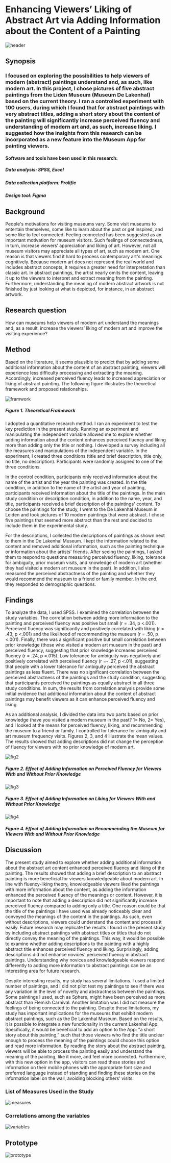 # Enhancing Viewers’ Liking of Abstract Art via Adding Information about the Content of a Painting
![header](/Assets/Garden.jpg)
## Synopsis
### I focused on exploring the possibilities to help viewers of modern (abstract) paintings understand and, as such, like modern art. In this project, I chose pictures of five abstract paintings from the Liden Museum (Museum De Lakenhal) based on the current theory. I ran a controlled experiment with 100 users, during which I found that for abstract paintings with very abstract titles, adding a short story about the content of the painting will significantly increase perceived fluency and understanding of modern art and, as such, increase liking. I suggested how the insights from this research can be incorporated as a new feature into the Museum App for painting viewers.
#### Software and tools have been used in this research:
##### Data analysis: SPSS, Excel
##### Data collection platform: Prolific
##### Design tool: Figma
## Background
People's motivations for visiting museums vary. Some visit museums to entertain themselves, some like to learn about the past or get inspired, and some like to feel connected. Feeling connected has been suggested as an important motivation for museum visitors. Such feelings of connectedness, in turn, increase viewers’ appreciation and liking of art. However, not all museum visitors may appreciate all types of art, such as modern art. One reason is that viewers find it hard to process contemporary art's meanings cognitively. Because modern art does not represent the real world and includes abstract concepts, it requires a greater need for interpretation than classic art. In abstract paintings, the artist nearly omits the content, leaving it up to the viewers to interpret and extract meaning from the painting. Furthermore, understanding the meaning of modern abstract artwork is not finished by just looking at what is depicted, for instance, in an abstract artwork.
## Research question
How can museums help viewers of modern art understand the meanings and, as a result, increase the viewers’ liking of modern art and improve the visiting experience?
## Method
Based on the literature, it seems plausible to predict that by adding some additional information about the content of an abstract painting, viewers will experience less difficulty processing and extracting the meaning. Accordingly, increased perceived fluency leads to increased appreciation or liking of abstract painting. The following figure illustrates the theoretical framework and proposed relationships.

![framwork](/Assets/framwork.jpg) 
##### Figure 1. Theoretical Framework


I adopted a quantitative research method. I ran an experiment to test the key prediction in the present study. Running an experiment and manipulating the independent variable allowed me to explore whether adding information about the content enhances perceived fluency and liking more than adding only the title or nothing. I developed a survey including all the measures and manipulations of the independent variable. In the experiment, I created three conditions (title and brief description, title only, no title, no description). Participants were randomly assigned to one of the three conditions.

In the control condition, participants only received information about the name of the artist and the year the painting was created. In the title condition, in addition to the name of the artist and year of painting, participants received information about the title of the paintings. In the main study condition or description condition, in addition to the name, year, and title, participants received a brief description of the paintings' content. To choose the paintings for the study, I went to the De Lakenhal Museum in Leiden and took pictures of 10 modern paintings that were abstract. I chose five paintings that seemed more abstract than the rest and decided to include them in the experimental study.

For the descriptions, I collected the descriptions of paintings as shown next to them in the De Lakenhal Museum. I kept the information related to the content and removed additional information, such as the painting technique or information about the artists' friends. After seeing the paintings, I asked them to respond to questions measuring perceived fluency, liking, tolerance for ambiguity, prior museum visits, and knowledge of modern art (whether they had visited a modern art museum in the past). In addition, I also measured the perceived abstractness of the painting and whether they would recommend the museum to a friend or family member. In the end, they responded to demographic questions.
## Findings
To analyze the data, I used SPSS. I examined the correlation between the study variables. The correlation between adding more information to the painting and perceived fluency was positive but small (r = .34, p <.001). Perceived fluency was significantly and positively correlated with liking (r = .43, p <.001) and the likelihood of recommending the museum (r = .50, p <.001). Finally, there was a significant positive but small correlation between prior knowledge (those who visited a modern art museum in the past) and perceived fluency, suggesting that prior knowledge increases perceived fluency (r = .24, p =.015). Low tolerance for ambiguity was negatively and positively correlated with perceived fluency (r =- .27, p <.01), suggesting that people with a lower tolerance for ambiguity perceived the abstract paintings as less fluent. There was no significant correlation between the perceived abstractness of the paintings and the study condition, suggesting that participants perceived the paintings as equally abstract in all three study conditions. In sum, the results from correlation analysis provide some initial evidence that additional information about the content of abstract paintings may benefit viewers as it can enhance perceived fluency and liking.

As an additional analysis, I divided the data into two parts based on prior knowledge (have you visited a modern museum in the past? 1= No, 2= Yes), and I looked at the means for perceived fluency, liking, and recommending the museum to a friend or family. I controlled for tolerance for ambiguity and art museum frequency visits. Figures 2, 3, and 4 illustrate the mean values. The results showed that adding descriptions did not change the perception of fluency for viewers with no prior knowledge of modern art.

![fig2](/Assets/figur2.jpg)
##### Figure 2. Effect of Adding Information on Perceived Fluency for Viewers With and Without Prior Knowledge

![fig3](/Assets/figur3.jpg)
##### Figure 3. Effect of Adding Information on Liking for Viewers With and Without Prior Knowledge

![fig4](/Assets/figur4.jpg)
##### Figure 4. Effect of Adding Information on Recommending the Museum for Viewers With and Without Prior Knowledge
## Discussion
The present study aimed to explore whether adding additional information about the abstract art content enhanced perceived fluency and liking of the painting. The results showed that adding a brief description to an abstract painting is more beneficial for viewers knowledgeable about modern art. In line with fluency-liking theory, knowledgeable viewers liked the paintings with more information about the content, as adding the information enhanced the perceived fluency of the meanings or content. However, it is important to note that adding a description did not significantly increase perceived fluency compared to adding only a title. One reason could be that the title of the paintings I have used was already noticeably clear and conveyed the meanings of the content in the paintings. As such, even without descriptions, viewers could understand the content and process it easily. Future research may replicate the results I found in the present study by including abstract paintings with abstract titles or titles that do not directly convey the meaning of the paintings. This way, it would be possible to examine whether adding descriptions to the painting with a highly abstract title enhances perceived fluency and liking. Surprisingly, adding descriptions did not enhance novices’ perceived fluency in abstract paintings. Understanding why novices and knowledgeable viewers respond differently to adding more information to abstract paintings can be an interesting area for future research.

Despite interesting results, my study has several limitations. I used a limited number of paintings, and I did not pilot test my paintings to see if there was any variation in the level of novelty and abstractness between the paintings. Some paintings I used, such as Sphere, might have been perceived as more abstract than Flemish Carnival. Another limitation was I did not measure the feelings of being connected to the painting. Despite these limitations, my study has important implications for the museums that exhibit modern abstract paintings, such as the De Lakenhal Museum. Based on the results, it is possible to integrate a new functionality in the current Lakenhal App. Specifically, it would be beneficial to add an option to the App: “a short story about this painting,” such that those viewers who find the title unclear enough to process the meaning of the paintings could choose this option and read more information. By reading the story about the abstract painting, viewers will be able to process the painting easily and understand the meaning of the painting, like it more, and feel more connected. Furthermore, with this new option in the app, visitors can read these stories and information on their mobile phones with the appropriate font size and preferred language instead of standing and finding these stories on the information label on the wall, avoiding blocking others' visits.

### List of Measures Used in the Study
![measures](/Assets/measures.jpg)
### Correlations among the variables
![variables](/Assets/variables.jpg)
## Prototype
![prototype](/Assets/MuseumDeLakenhal.gif)





















